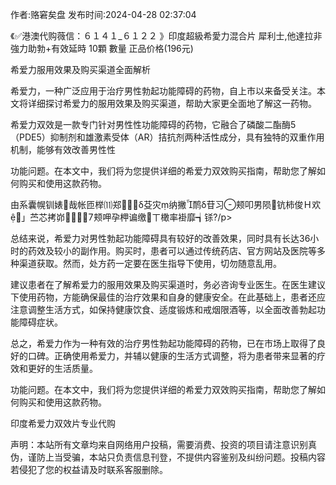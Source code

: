 <p>作者:赂窘矣盘 发布时间:2024-04-28 02:37:04</p>
<p>《✅港澳代购薇信：６１４１_６１２２ 》印度超級希愛力混合片 犀利士,他達拉非 強力助勃+有效延時 10顆 數量 正品价格(196元) </p>
									<p>希爱力服用效果及购买渠道全面解析</p><p></p><p>希爱力，一种广泛应用于治疗男性勃起功能障碍的药物，自上市以来备受关注。本文将详细探讨希爱力的服用效果及购买渠道，帮助大家更全面地了解这一药物。</p><p></p><p>希爱力双效是一款专门针对男性性功能障碍的药物，它融合了磷酸二酯酶5（PDE5）抑制剂和雄激素受体（AR）拮抗剂两种活性成分，具有独特的双重作用机制，能够有效改善男性性</p><p></p><p>功能问题。在本文中，我们将为您提供详细的希爱力双效购买指南，帮助您了解如何购买和使用这款药物。</p><p></p><p>由系囊幌钏婊哉帐匝榉⑾郑０δ芟灾纳撇鸸δ苷习颊叩男陨钪柿俊Ｈ欢」苎芯拷峁颊呷孕柙谝缴ㄒ橄率褂靡┪铩?/p><p></p><p>总结来说，希爱力对男性勃起功能障碍具有较好的改善效果，同时具有长达36小时的药效及较小的副作用。购买时，患者可以通过传统药店、官方网站及医院等多种渠道获取。然而，处方药一定要在医生指导下使用，切勿随意乱用。</p><p></p><p>建议患者在了解希爱力的服用效果及购买渠道时，务必咨询专业医生。在医生建议下使用药物，方能确保最佳的治疗效果和自身的健康安全。在此基础上，患者还应注意调整生活方式，如保持健康饮食、适度锻炼和戒烟限酒等，以全面改善勃起功能障碍症状。</p><p></p><p>总之，希爱力作为一种有效的治疗男性勃起功能障碍的药物，已在市场上取得了良好的口碑。正确使用希爱力，并辅以健康的生活方式调整，将为患者带来显著的疗效和更好的生活质量。</p><p></p><p>功能问题。在本文中，我们将为您提供详细的希爱力双效购买指南，帮助您了解如何购买和使用这款药物。</p><p></p><p>印度希爱力双效片专业代购</p><p></p>				声明：本站所有文章均来自网络用户投稿，需要消费、投资的项目请注意识别真伪，谨防上当受骗，本站只负责信息刊登，不提供内容鉴别及纠纷问题。投稿内容若侵犯了您的权益请及时联系客服删除。				
